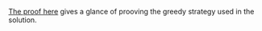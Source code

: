 [The proof here](https://jimmy-shen.medium.com/binary-search-lc-2616-minimize-the-maximum-difference-of-pairs-dc3e25efa71f) gives a glance of prooving the greedy strategy used in the solution.
